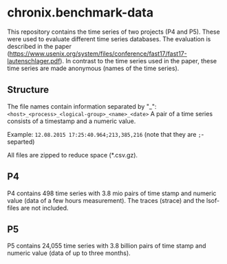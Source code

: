# chronix.benchmark-data
This repository contains the time series of two projects (P4 and P5). These were used to evaluate different time series databases. The evaluation is described in the paper (https://www.usenix.org/system/files/conference/fast17/fast17-lautenschlager.pdf). In contrast to the time series used in the paper, these time series are made anonymous (names of the time series).

## Structure
The file names contain information separated by "\_": `<host>_<process>_<logical-group>_<name>_<date>`
A pair of a time series consists of a timestamp and a numeric value.

Example: `12.08.2015 17:25:40.964;213,385,216` (note that they are `;`-separted)

All files are zipped to reduce space (\*.csv.gz).

## P4
P4 contains 498 time series with 3.8 mio pairs of time stamp and numeric value (data of a few hours measurement).
The traces (strace) and the lsof-files are not included.

## P5
P5 contains 24,055 time series with 3.8 billion pairs of time stamp and numeric value (data of up to three months).
